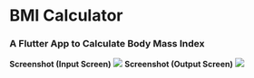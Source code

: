 <h1>BMI Calculator</h1>
<h3>A Flutter App to Calculate Body Mass Index</h3>
<b>Screenshot (Input Screen)</b>
<img src ='https://user-images.githubusercontent.com/78100508/130849502-9c2b697a-5574-4d93-b6b8-f69b5f10da61.PNG'>
<b>Screenshot (Output Screen)</b>
<img src = 'https://user-images.githubusercontent.com/78100508/130849624-9311e81a-b9fb-41ab-b717-ee781ae60547.PNG'>


